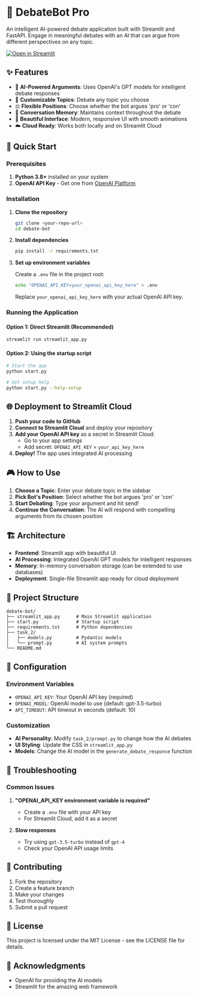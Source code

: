 # 🤖 DebateBot Pro

An intelligent AI-powered debate application built with Streamlit and FastAPI. Engage in meaningful debates with an AI that can argue from different perspectives on any topic.

[![Open in Streamlit](https://static.streamlit.io/badges/streamlit_badge_black_white.svg)](https://your-app-name.streamlit.app/)

## ✨ Features

- 🤖 **AI-Powered Arguments**: Uses OpenAI's GPT models for intelligent debate responses
- 🎯 **Customizable Topics**: Debate any topic you choose
- ⚖️ **Flexible Positions**: Choose whether the bot argues 'pro' or 'con'
- 💾 **Conversation Memory**: Maintains context throughout the debate
- 🎨 **Beautiful Interface**: Modern, responsive UI with smooth animations
- ☁️ **Cloud Ready**: Works both locally and on Streamlit Cloud

## 🚀 Quick Start

### Prerequisites

1. **Python 3.8+** installed on your system
2. **OpenAI API Key** - Get one from [OpenAI Platform](https://platform.openai.com/api-keys)

### Installation

1. **Clone the repository**
   ```bash
   git clone <your-repo-url>
   cd debate-bot
   ```

2. **Install dependencies**
   ```bash
   pip install -r requirements.txt
   ```

3. **Set up environment variables**
   
   Create a `.env` file in the project root:
   ```bash
   echo "OPENAI_API_KEY=your_openai_api_key_here" > .env
   ```
   
   Replace `your_openai_api_key_here` with your actual OpenAI API key.

### Running the Application

#### Option 1: Direct Streamlit (Recommended)
```bash
streamlit run streamlit_app.py
```

#### Option 2: Using the startup script
```bash
# Start the app
python start.py

# Get setup help
python start.py --help-setup
```

## 🌐 Deployment to Streamlit Cloud

1. **Push your code to GitHub**
2. **Connect to Streamlit Cloud** and deploy your repository
3. **Add your OpenAI API key** as a secret in Streamlit Cloud:
   - Go to your app settings
   - Add secret: `OPENAI_API_KEY` = `your_api_key_here`
4. **Deploy!** The app uses integrated AI processing

## 🎮 How to Use

1. **Choose a Topic**: Enter your debate topic in the sidebar
2. **Pick Bot's Position**: Select whether the bot argues 'pro' or 'con'
3. **Start Debating**: Type your argument and hit send!
4. **Continue the Conversation**: The AI will respond with compelling arguments from its chosen position

## 🏗️ Architecture

- **Frontend**: Streamlit app with beautiful UI
- **AI Processing**: Integrated OpenAI GPT models for intelligent responses
- **Memory**: In-memory conversation storage (can be extended to use databases)
- **Deployment**: Single-file Streamlit app ready for cloud deployment

## 📁 Project Structure

```
debate-bot/
├── streamlit_app.py      # Main Streamlit application
├── start.py              # Startup script
├── requirements.txt      # Python dependencies
├── task_2/
│   ├── models.py         # Pydantic models
│   └── prompt.py         # AI system prompts
└── README.md
```

## 🔧 Configuration

### Environment Variables

- `OPENAI_API_KEY`: Your OpenAI API key (required)
- `OPENAI_MODEL`: OpenAI model to use (default: gpt-3.5-turbo)
- `API_TIMEOUT`: API timeout in seconds (default: 10)

### Customization

- **AI Personality**: Modify `task_2/prompt.py` to change how the AI debates
- **UI Styling**: Update the CSS in `streamlit_app.py`
- **Models**: Change the AI model in the `generate_debate_response` function

## 🐛 Troubleshooting

### Common Issues

1. **"OPENAI_API_KEY environment variable is required"**
   - Create a `.env` file with your API key
   - For Streamlit Cloud, add it as a secret

2. **Slow responses**
   - Try using `gpt-3.5-turbo` instead of `gpt-4`
   - Check your OpenAI API usage limits

## 🤝 Contributing

1. Fork the repository
2. Create a feature branch
3. Make your changes
4. Test thoroughly
5. Submit a pull request

## 📄 License

This project is licensed under the MIT License - see the LICENSE file for details.

## 🙏 Acknowledgments

- OpenAI for providing the AI models
- Streamlit for the amazing web framework
